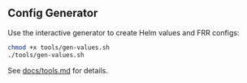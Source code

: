 
## Config Generator
Use the interactive generator to create Helm values and FRR configs:
```bash
chmod +x tools/gen-values.sh
./tools/gen-values.sh
```
See [docs/tools.md](docs/tools.md) for details.
